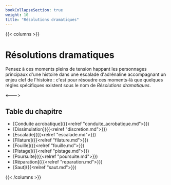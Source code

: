 ```yaml
---
bookCollapseSection: true
weight: 10
title: "Résolutions dramatiques"
---
```


{{< columns >}}
# Résolutions dramatiques

Pensez à ces moments pleins de tension happant les personnages principaux d'une histoire dans une escalade d'adrénaline accompagnant un enjeu clef de l'histoire : c'est pour résoudre ces moments-là que quelques règles spécifiques existent sous le nom de *Résolutions dramatiques*.


<--->

## Table du chapitre

* [Conduite acrobatique]({{<relref "conduite_acrobatique.md">}})
* [Dissimulation]({{<relref "discretion.md">}})
* [Escalade]({{<relref "escalade.md">}})
* [Filature]({{<relref "filature.md">}})
* [Fouille]({{<relref "fouille.md">}})
* [Pistage]({{<relref "pistage.md">}})
* [Poursuite]({{<relref "poursuite.md">}})
* [Réparation]({{<relref "reparation.md">}})
* [Saut]({{<relref "saut.md">}})

{{< /columns >}}